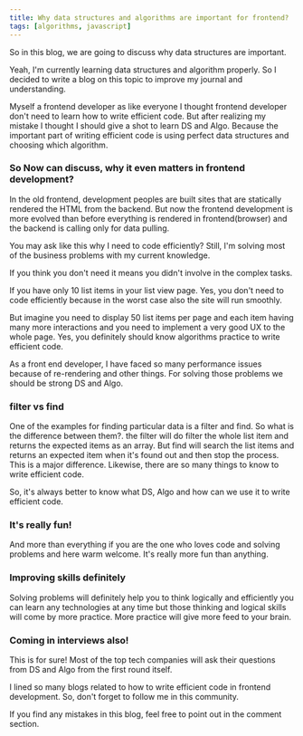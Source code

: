 ```yaml
---
title: Why data structures and algorithms are important for frontend?
tags: [algorithms, javascript]
---
```


So in this blog, we are going to discuss why data structures are important. 

Yeah, I'm currently learning data structures and algorithm properly. So I decided to write a blog on this topic to improve my journal and understanding. 

Myself a frontend developer as like everyone I thought frontend developer don't need to learn how to write efficient code. But after realizing my mistake I thought I should give a shot to learn DS and Algo. Because the important part of writing efficient code is using perfect data structures and choosing which algorithm. 

### So Now can discuss, why it even matters in frontend development?

In the old frontend, development peoples are built sites that are statically rendered the HTML from the backend. But now the frontend development is more evolved than before everything is rendered in frontend(browser) and the backend is calling only for data pulling. 

You may ask like this why I need to code efficiently? Still, I'm solving most of the business problems with my current knowledge. 

If you think you don't need it means you didn't involve in the complex tasks. 

If you have only 10 list items in your list view page. Yes, you don't need to code efficiently because in the worst case also the site will run smoothly. 

But imagine you need to display 50 list items per page and each item having many more interactions and you need to implement a very good UX to the whole page. Yes, you definitely should know algorithms practice to write efficient code.

As a front end developer, I have faced so many performance issues because of re-rendering and other things. For solving those problems we should be strong DS and Algo. 

### filter vs find

One of the examples for finding particular data is a filter and find. So what is the difference between them?. the filter will do filter the whole list item and returns the expected items as an array. But find will search the list items and returns an expected item when it's found out and then stop the process. This is a major difference. Likewise, there are so many things to know to write efficient code. 

So, it's always better to know what DS, Algo and how can we use it to write efficient code. 

### It's really fun!
And more than everything if you are the one who loves code and solving problems and here warm welcome. It's really more fun than anything. 

### Improving skills definitely
Solving problems will definitely help you to think logically and efficiently you can learn any technologies at any time but those thinking and logical skills will come by more practice. More practice will give more feed to your brain. 
  
### Coming in interviews also!
This is for sure! Most of the top tech companies will ask their questions from DS and Algo from the first round itself. 

I lined so many blogs related to how to write efficient code in frontend development. So, don't forget to follow me in this community. 

If you find any mistakes in this blog, feel free to point out in the comment section. 























